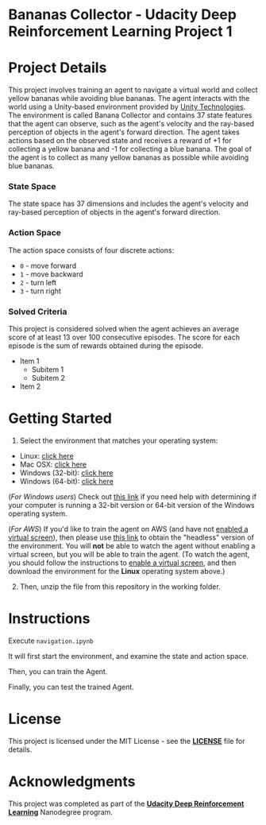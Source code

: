 # Bananas Collector - Udacity Deep Reinforcement Learning Project 1

# Project Details

This project involves training an agent to navigate a virtual world and collect yellow bananas while avoiding blue bananas. The agent interacts with the world using a Unity-based environment provided by [Unity Technologies](https://unity.com). The environment is called Banana Collector and contains 37 state features that the agent can observe, such as the agent's velocity and the ray-based perception of objects in the agent's forward direction. The agent takes actions based on the observed state and receives a reward of +1 for collecting a yellow banana and -1 for collecting a blue banana. The goal of the agent is to collect as many yellow bananas as possible while avoiding blue bananas.

### State Space

The state space has 37 dimensions and includes the agent's velocity and ray-based perception of objects in the agent's forward direction.

### Action Space
The action space consists of four discrete actions:

- `0` - move forward
- `1` - move backward
- `2` - turn left
- `3` - turn right


### Solved Criteria

This project is considered solved when the agent achieves an average score of at least 13 over 100 consecutive episodes. The score for each episode is the sum of rewards obtained during the episode.

- Item 1
  - Subitem 1
  - Subitem 2
- Item 2


# Getting Started

1. Select the environment that matches your operating system:
  - Linux: [click here](https://s3-us-west-1.amazonaws.com/udacity-drlnd/P1/Banana/Banana_Linux.zip)
  - Mac OSX: [click here](https://s3-us-west-1.amazonaws.com/udacity-drlnd/P1/Banana/Banana.app.zip)
  - Windows (32-bit): [click here](https://s3-us-west-1.amazonaws.com/udacity-drlnd/P1/Banana/Banana_Windows_x86.zip)
  - Windows (64-bit): [click here](https://s3-us-west-1.amazonaws.com/udacity-drlnd/P1/Banana/Banana_Windows_x86_64.zip)

(*For Windows users*) Check out [this link](https://support.microsoft.com/en-us/help/827218/how-to-determine-whether-a-computer-is-running-a-32-bit-version-or-64) if you need help with determining if your computer is running a 32-bit version or 64-bit version of the Windows operating system.

(*For AWS*) If you'd like to train the agent on AWS (and have not [enabled a virtual screen](https://github.com/Unity-Technologies/ml-agents/blob/master/docs/Training-on-Amazon-Web-Service.md)), then please use [this link](https://s3-us-west-1.amazonaws.com/udacity-drlnd/P1/Banana/Banana_Linux_NoVis.zip) to obtain the "headless" version of the environment. You will **not** be able to watch the agent without enabling a virtual screen, but you will be able to train the agent. (To watch the agent, you should follow the instructions to [enable a virtual screen](https://github.com/Unity-Technologies/ml-agents/blob/master/docs/Training-on-Amazon-Web-Service.md), and then download the environment for the **Linux** operating system above.)

2. Then, unzip the file from this repository in the working folder.

# Instructions

Execute `navigation.ipynb`

It will first start the environment, and examine the state and action space.

Then, you can train the Agent.

Finally, you can test the trained Agent.

# License

This project is licensed under the MIT License - see the [**LICENSE**](https://opensource.org/license/mit-license-php/) file for details.

# Acknowledgments
This project was completed as part of the [**Udacity Deep Reinforcement Learning**](https://www.udacity.com/course/deep-reinforcement-learning-nanodegree--nd893) Nanodegree program.
